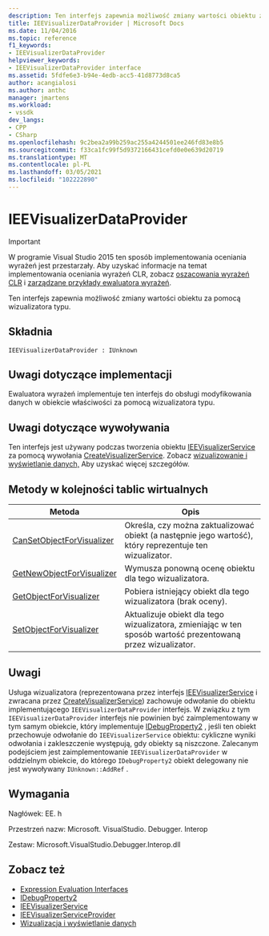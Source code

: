 ```yaml
---
description: Ten interfejs zapewnia możliwość zmiany wartości obiektu za pomocą wizualizatora typu.
title: IEEVisualizerDataProvider | Microsoft Docs
ms.date: 11/04/2016
ms.topic: reference
f1_keywords:
- IEEVisualizerDataProvider
helpviewer_keywords:
- IEEVisualizerDataProvider interface
ms.assetid: 5fdfe6e3-b94e-4edb-acc5-41d8773d8ca5
author: acangialosi
ms.author: anthc
manager: jmartens
ms.workload:
- vssdk
dev_langs:
- CPP
- CSharp
ms.openlocfilehash: 9c2bea2a99b259ac255a4244501ee246fd83e8b5
ms.sourcegitcommit: f33ca1fc99f5d9372166431cefd0e0e639d20719
ms.translationtype: MT
ms.contentlocale: pl-PL
ms.lasthandoff: 03/05/2021
ms.locfileid: "102222890"
---
```

# <a name="ieevisualizerdataprovider"></a>IEEVisualizerDataProvider
> [!IMPORTANT]
> W programie Visual Studio 2015 ten sposób implementowania oceniania wyrażeń jest przestarzały. Aby uzyskać informacje na temat implementowania oceniania wyrażeń CLR, zobacz [oszacowania wyrażeń CLR](https://github.com/Microsoft/ConcordExtensibilitySamples/wiki/CLR-Expression-Evaluators) i [zarządzane przykłady ewaluatora wyrażeń](https://github.com/Microsoft/ConcordExtensibilitySamples/wiki/Managed-Expression-Evaluator-Sample).

 Ten interfejs zapewnia możliwość zmiany wartości obiektu za pomocą wizualizatora typu.

## <a name="syntax"></a>Składnia

```
IEEVisualizerDataProvider : IUnknown
```

## <a name="notes-for-implementers"></a>Uwagi dotyczące implementacji
 Ewaluatora wyrażeń implementuje ten interfejs do obsługi modyfikowania danych w obiekcie właściwości za pomocą wizualizatora typu.

## <a name="notes-for-callers"></a>Uwagi dotyczące wywoływania
 Ten interfejs jest używany podczas tworzenia obiektu [IEEVisualizerService](../../../extensibility/debugger/reference/ieevisualizerservice.md) za pomocą wywołania [CreateVisualizerService](../../../extensibility/debugger/reference/ieevisualizerserviceprovider-createvisualizerservice.md). Zobacz [wizualizowanie i wyświetlanie danych,](../../../extensibility/debugger/visualizing-and-viewing-data.md) Aby uzyskać więcej szczegółów.

## <a name="methods-in-vtable-order"></a>Metody w kolejności tablic wirtualnych

|Metoda|Opis|
|------------|-----------------|
|[CanSetObjectForVisualizer](../../../extensibility/debugger/reference/ieevisualizerdataprovider-cansetobjectforvisualizer.md)|Określa, czy można zaktualizować obiekt (a następnie jego wartość), który reprezentuje ten wizualizator.|
|[GetNewObjectForVisualizer](../../../extensibility/debugger/reference/ieevisualizerdataprovider-getnewobjectforvisualizer.md)|Wymusza ponowną ocenę obiektu dla tego wizualizatora.|
|[GetObjectForVisualizer](../../../extensibility/debugger/reference/ieevisualizerdataprovider-getobjectforvisualizer.md)|Pobiera istniejący obiekt dla tego wizualizatora (brak oceny).|
|[SetObjectForVisualizer](../../../extensibility/debugger/reference/ieevisualizerdataprovider-setobjectforvisualizer.md)|Aktualizuje obiekt dla tego wizualizatora, zmieniając w ten sposób wartość prezentowaną przez wizualizator.|

## <a name="remarks"></a>Uwagi
 Usługa wizualizatora (reprezentowana przez interfejs [IEEVisualizerService](../../../extensibility/debugger/reference/ieevisualizerservice.md) i zwracana przez [CreateVisualizerService](../../../extensibility/debugger/reference/ieevisualizerserviceprovider-createvisualizerservice.md)) zachowuje odwołanie do obiektu implementującego `IEEVisualizerDataProvider` interfejs. W związku z tym `IEEVisualizerDataProvider` interfejs nie powinien być zaimplementowany w tym samym obiekcie, który implementuje [IDebugProperty2](../../../extensibility/debugger/reference/idebugproperty2.md) , jeśli ten obiekt przechowuje odwołanie do `IEEVisualizerService` obiektu: cykliczne wyniki odwołania i zakleszczenie występują, gdy obiekty są niszczone. Zalecanym podejściem jest zaimplementowanie `IEEVisualizerDataProvider` w oddzielnym obiekcie, do którego `IDebugProperty2` obiekt delegowany nie jest wywoływany `IUnknown::AddRef` .

## <a name="requirements"></a>Wymagania
 Nagłówek: EE. h

 Przestrzeń nazw: Microsoft. VisualStudio. Debugger. Interop

 Zestaw: Microsoft.VisualStudio.Debugger.Interop.dll

## <a name="see-also"></a>Zobacz też
- [Expression Evaluation Interfaces](../../../extensibility/debugger/reference/expression-evaluation-interfaces.md)
- [IDebugProperty2](../../../extensibility/debugger/reference/idebugproperty2.md)
- [IEEVisualizerService](../../../extensibility/debugger/reference/ieevisualizerservice.md)
- [IEEVisualizerServiceProvider](../../../extensibility/debugger/reference/ieevisualizerserviceprovider.md)
- [Wizualizacja i wyświetlanie danych](../../../extensibility/debugger/visualizing-and-viewing-data.md)
